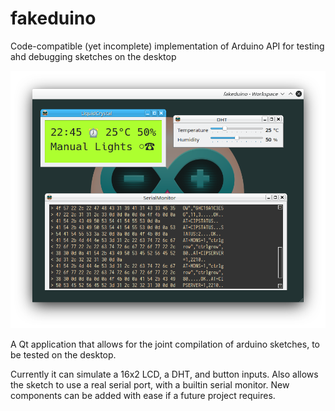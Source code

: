 # fakeduino

Code-compatible (yet incomplete) implementation of Arduino API for testing ahd debugging sketches on the desktop

![Screenshot](./doc/screenshot.png)

A Qt application that allows for the joint compilation of arduino sketches, to be tested on the desktop.

Currently it can simulate a 16x2 LCD, a DHT, and button inputs. Also allows the sketch to use a real serial port, with a builtin serial monitor.
New components can be added with ease if a future project requires.
